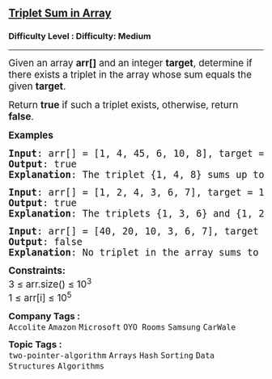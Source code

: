 <h2><a href="https://www.geeksforgeeks.org/problems/triplet-sum-in-array-1587115621/1?page=1&category=Hash&sortBy=submissions">Triplet Sum in Array</a></h2><h3>Difficulty Level : Difficulty: Medium</h3><hr><div class="problems_problem_content__Xm_eO"><p><span style="font-size: 14pt;">Given an array <strong>arr[]</strong> and an integer <strong>target</strong>, determine if there exists a triplet in the array whose sum equals the given <strong>target</strong>.</span></p>
<p><span style="font-size: 14pt;">Return <strong>true</strong>&nbsp;if such a triplet exists, otherwise, return <strong>false</strong>.</span></p>
<p><span style="font-size: 14pt;"><strong>Examples<br></strong></span></p>
<pre><span style="font-size: 14pt;"><strong>Input</strong>: arr[] = [1, 4, 45, 6, 10, 8], target = 13<br><strong>Output</strong>: true <br><strong>Explanation</strong>: The triplet {1, 4, 8} sums up to 13.</span></pre>
<pre><span style="font-size: 14pt;"><strong>Input</strong>: arr[] = [1, 2, 4, 3, 6, 7], target = 10<br><strong>Output</strong>: true <br><strong>Explanation</strong>: The triplets {1, 3, 6} and {1, 2, 7} both sum to 10. </span></pre>
<pre><span style="font-size: 14pt;"><strong>Input</strong>: arr[] = [40, 20, 10, 3, 6, 7], target = 24<br><strong>Output</strong>: false <br><strong>Explanation</strong>: No triplet in the array sums to 24.</span></pre>
<p><span style="font-size: 14pt;"><strong>Constraints:</strong><br>3 ≤ arr.size() ≤ 10<sup>3</sup><br>1 ≤ arr[i] ≤ 10<sup>5</sup></span></p></div><p><span style=font-size:18px><strong>Company Tags : </strong><br><code>Accolite</code>&nbsp;<code>Amazon</code>&nbsp;<code>Microsoft</code>&nbsp;<code>OYO Rooms</code>&nbsp;<code>Samsung</code>&nbsp;<code>CarWale</code>&nbsp;<br><p><span style=font-size:18px><strong>Topic Tags : </strong><br><code>two-pointer-algorithm</code>&nbsp;<code>Arrays</code>&nbsp;<code>Hash</code>&nbsp;<code>Sorting</code>&nbsp;<code>Data Structures</code>&nbsp;<code>Algorithms</code>&nbsp;